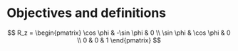 # Objectives and definitions

$$ R_z =
\begin{pmatrix}
    \cos \phi & -\sin \phi & 0 \\
    \sin \phi & \cos \phi & 0 \\
    0 & 0 & 1 
\end{pmatrix}
$$


